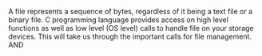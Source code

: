 A file represents a sequence of bytes, regardless of it being a text file or a binary file.
 C programming language provides access on high level functions as well as low level (OS level) calls to handle file on your storage devices.
 This will take us through the important calls for file management.
AND 
